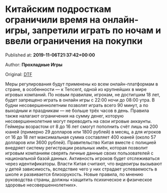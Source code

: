 
# Китайским подросткам ограничили время на онлайн-игры, запретили играть по ночам и ввели ограничения на покупки

Published at: **2019-11-06T21:37:42+00:00**

Author: **Прохладные Игры**

Original: [DTF](https://dtf.ru/gameindustry/80000-kitayskim-podrostkam-ogranichili-vremya-na-onlayn-igry-zapretili-igrat-po-nocham-i-vveli-ogranicheniya-na-pokupki)

Меры регулирования будут применены ко всем онлайн-платформам в стране, в особенности — к Tencent, одной из крупнейших в мире игровых компаний.
По новым правилам, игрокам, не достигшим 18 лет, будет запрещено играть в онлайн игры с 22:00 ночи до 08:00 утра. В будни несовершеннолетним позволят играть всего 90 минут, а по выходным и праздникам — не больше трёх часов в день.
Правила также налагают ограничения на сумму денег, которую несовершеннолетние могут переводить на свои игровые аккаунты. Геймеры возрастом от 8 до 16 лет смогут пополнить счёт лишь на 200 юаней (примерно 29 долларов или 1800 рублей) в месяц, а для игроков от 16 до 18 лет максимальная сумма составляет 400 юаней (около 57 долларов или 3600 рублей).
Правительство Китая вместе с полицией внедряет систему регистрации реальных имён, которая позволит игровым компаниям сверять личные данные своих пользователей с национальной базой данных. Активность игроков будет отслеживаться через идентификаторы.
Власти Китая считают, что видеоигры вызывают у детей зависимость, вследствие чего у них страдает успеваемость в школе и развивается близорукость. Новые правила, по мнению руководства страны, должны «защитить психическое и физическое здоровье несовершеннолетних».
